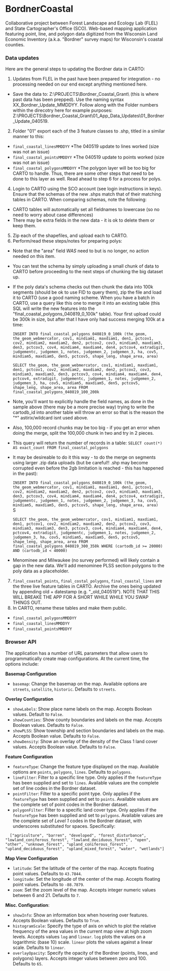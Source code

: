 # BordnerCoastal
Collaborative project between Forest Landscape and Ecology Lab (FLEL) and State Cartographer's Office (SCO). Web-based mapping application featuring point, line, and polygon data digitized from the Wisconsin Land Economic Inventory (a.k.a. "Bordner" survey maps) for Wisconsin's coastal counties.

### Data updates
Here are the general steps to updating the Bordner data in CARTO:
1) Updates from FLEL in the past have been prepared for integration - no processing needed on our end except anything mentioned here.
- Save the data to: Z:\PROJECTS\Bordner_Coastal_Grant\ (this is where past data has been prepped). Use the naming syntax XX_Bordner_Update_MMDDYY. Follow along with the Folder numbers within the direcotry here for example purposes: Z:\PROJECTS\Bordner_Coastal_Grant\01_App_Data_Updates\01_Bordner_Update_040519.
2) Folder "01" export each of the 3 feature classes to .shp, titled in a similar manner to this:
- ```final_coastal_linesMMDDYY``` *The 040519 update to lines worked (size was not an issue)
- ```final_coastal_pointsMMDDYY``` *The 040519 update to points worked (size was not an issue)
- ```final_coastal_polygonsMMDDYY``` *The polygon layer will be too big for CARTO to handle. Thus, there are some other steps that need to be done to this layer as well. Read ahead to step 6 for a process for polys.
4) Login to CARTO using the SCO account (see login instructions in keys). Ensure that the schemas of the new .shps match that of their matching tables in CARTO. When comparing schemas, note the following:
- CARTO tables will automatically set all fieldnames to lowercase (so no need to worry about case differences)
- There may be extra fields in the new data - it is ok to delete them or keep them.
5) Zip each of the shapefiles, and upload each to CARTO. 
6) Perform/read these steps/notes for preparing polys:
- Note that the "area" field *WAS* need to but is no longer, no action needed on this item.
- You can test the schema by simply uploading a small chunk of data to CARTO before proceeding to the next steps of chunking the big dataset up.
- If the poly data's schema checks out then chunk the data into 100k segments (should be ok to use FID to query them), zip the file and load it to CARTO (use a good naming scheme. When you have a batch in CARTO, use a query like this one to merge it into an existing table (this SQL will write the new features into the "final_coastal_polygons_040819_0_100k" table). Your first upload could be 300k in size, but after that I have only had success merging 100k at a time:
  
  ```INSERT INTO final_coastal_polygons_040819_0_100k (the_geom, the_geom_webmercator, cov1, mindiam1, maxdiam1, den1, pctcov1, cov2, mindiam2, maxdiam2, den2, pctcov2, cov3, mindiam3, maxdiam3, den3, pctcov3, cov4, mindiam4, maxdiam4, den4, pctcov4, extradigit, judgementc, judgemen_1, notes, judgemen_2, judgemen_3, ha, cov5, mindiam5, maxdiam5, den5, pctcov5, shape_leng, shape_area, area)```

  ```SELECT the_geom, the_geom_webmercator, cov1, mindiam1, maxdiam1, den1, pctcov1, cov2, mindiam2, maxdiam2, den2, pctcov2, cov3, mindiam3, maxdiam3, den3, pctcov3, cov4, mindiam4, maxdiam4, den4, pctcov4, extradigit, judgementc, judgemen_1, notes, judgemen_2, judgemen_3, ha, cov5, mindiam5, maxdiam5, den5, pctcov5, shape_leng, shape_area, area FROM final_coastal_polygons_040819_100_200k```

- Note, you'll want to explicitly handle the field names, as done in the sample above (there may be a more precise way) trying to write the cartodb_id into another table will throw an error so that is the reason the "\*" astirix/wildcard isnt used above.

- Also, 100,000 record chunks may be too big - if you get an error when doing the merge, split the 100,000 chunk in two and try in 2 pieces.

- This query will return the number of records in a table:
  ```SELECT count(*) AS exact_count FROM final_coastal_polygons```
  
- It may be desireable to do it this way - to do the merge on segments using larger .zip data uploads (but be careful!! .shp may become corrupted even before the 2gb limitation is reached - this has happened in the past):

  ```INSERT INTO final_coastal_polygons_040819_0_100k (the_geom, the_geom_webmercator, cov1, mindiam1, maxdiam1, den1, pctcov1, cov2, mindiam2, maxdiam2, den2, pctcov2, cov3, mindiam3, maxdiam3, den3, pctcov3, cov4, mindiam4, maxdiam4, den4, pctcov4, extradigit, judgementc, judgemen_1, notes, judgemen_2, judgemen_3, ha, cov5, mindiam5, maxdiam5, den5, pctcov5, shape_leng, shape_area, area)  ```S
  
  ```SELECT the_geom, the_geom_webmercator, cov1, mindiam1, maxdiam1, den1, pctcov1, cov2, mindiam2, maxdiam2, den2, pctcov2, cov3, mindiam3, maxdiam3, den3, pctcov3, cov4, mindiam4, maxdiam4, den4, pctcov4, extradigit, judgementc, judgemen_1, notes, judgemen_2, judgemen_3, ha, cov5, mindiam5, maxdiam5, den5, pctcov5, shape_leng, shape_area, area FROM final_coastal_polygons_040819_300_350k WHERE (cartodb_id >= 20000) AND (cartodb_id < 40000)```

- Menominee and Milwaukee (no survey performed) will likely contain a gap in the new data. We'll add menominee PLSS section polygons to the poly data as a placeholder.

7) ```final_coastal_points```, ```final_costal_polygons```, ```final_coastal_lines``` are the three live feature tables in CARTO. Archive the ones being updated by appending old + datestamp (e.g. "_old_040519"). NOTE THAT THIS WILL BREAKE THE APP FOR A SHORT WHILE WHILE YOU SWAP THINGS OUT.
8) In CARTO, rename these tables and make them public.
- ```final_coastal_polygonsMMDDYY```
- ```final_coastal_linesMMDDYY```
- ```final_coastal_pointsMMDDYY```

### Browser API
The application has a number of URL parameters that allow users to programmatically create map configurations. At the current time, the options include:

**Basemap Configuration**
- ```basemap```: Change the basemap on the map. Available options are ```streets```, ```satellite```, ```historic```. Defaults to ```streets```.

**Overlay Configuration**
- ```showLabels```: Show place name labels on the map. Accepts Boolean values. Default to ```False```.
- ```showCounties```: Show county boundaries and labels on the map. Accepts Boolean values. Defaults to ```False```.
- ```showPLSS```: Show township and section boundaries and labels on the map. Accepts Boolean value. Defaults to ```False```.
- ```showDensity```: Show an overlay of the density of the Class 1 land cover values. Accepts Boolean value. Defaults to ```False```.

**Feature Configuration**
- ```featureType```: Change the feature type displayed on the map. Available options are ```points```, ```polygons```, ```lines```. Defaults to ```polygons```.
- ```lineFilter```:  Filter to a specific line type. Only applies if the ```featureType``` has been supplied and set to ```lines```. Available values are the complete set of line codes in the Bordner dataset.
- ```pointFilter```: Filter to a specific point type. Only applies if the ```featureType``` has been supplied and set to ```points```. Available values are the complete set of point codes in the Bordner dataset.
- ```polygonFilter```: Filter to a specific land cover type. Only applies if the ```featureType``` has been supplied and set to ```polygons```. Available values are the complete set of *Level 1* codes in the Bordner dataset, with underscores substituted for spaces. Specifically:
```
  ["agriculture", "barren", "developed", "forest_disturbance", "lowland_coniferous_forest", "lowland_deciduous_forest", "open", "other", "unknown_forest", "upland_coniferous_forest", "upland_deciduous_forest", "upland_mixed_forest", "water", "wetlands"]
```

**Map View Configuration**
- ```latitude```: Set the latitude of the center of the map. Accepts floating point values. Defaults to ```43.7844```.
- ```longitude```: Set the longitude of the center of the map. Accepts floating point values. Defaults to ```-88.7879```.
- ```zoom```: Set the zoom level of the map. Accepts integer numeric values between 6 and 21. Defaults to ```7```.

**Misc. Configuration**:
- ```showInfo```: Show an information box when hovering over features. Accepts Boolean values. Defaults to ```True```.
- ```histogramScale```: Specify the type of axis on which to plot the relative frequency of the area values in the current map view at high zoom levels. Accepts values ```log``` and ```linear```. ```log``` plots the values on a logarithmic (base 10) scale. ```linear``` plots the values against a linear scale. Defaults to ```linear```.
- ```overlayOpacity```: Specify the opacity of the Bordner (points, lines, and polygons) layers. Accepts integer values between zero and 100. Defaults to ```65```. 
